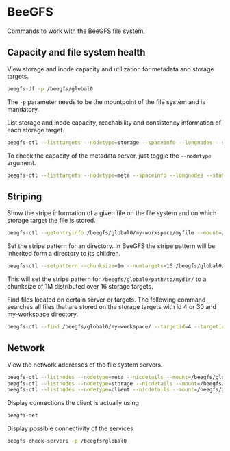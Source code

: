 # BeeGFS

Commands to work with the BeeGFS file system.

## Capacity and file system health

View storage and inode capacity and utilization for metadata and storage targets.

```Bash
beegfs-df -p /beegfs/global0
```

The `-p` parameter needs to be the mountpoint of the file system and is mandatory.

List storage and inode capacity, reachability and consistency information of each storage target.

```Bash
beegfs-ctl --listtargets --nodetype=storage --spaceinfo --longnodes --state --mount=/beegfs/global0
```

To check the capacity of the metadata server, just toggle the `--nodetype` argument.

```Bash
beegfs-ctl --listtargets --nodetype=meta --spaceinfo --longnodes --state --mount=/beegfs/global0
```

## Striping

Show the stripe information of a given file on the file system and on which storage target the
file is stored.

```Bash
beegfs-ctl --getentryinfo /beegfs/global0/my-workspace/myfile --mount=/beegfs/global0
```

Set the stripe pattern for an directory. In BeeGFS the stripe pattern will be inherited form a
directory to its children.

```Bash
beegfs-ctl --setpattern --chunksize=1m --numtargets=16 /beegfs/global0/my-workspace/ --mount=/beegfs/global0
```

This will set the stripe pattern for `/beegfs/global0/path/to/mydir/` to a chunksize of 1M
distributed over 16 storage targets.

Find files located on certain server or targets. The following command searches all files that are
stored on the storage targets with id 4 or 30 and my-workspace directory.

```Bash
beegfs-ctl --find /beegfs/global0/my-workspace/ --targetid=4 --targetid=30 --mount=/beegfs/global0
```

## Network

View the network addresses of the file system servers.

```Bash
beegfs-ctl --listnodes --nodetype=meta --nicdetails --mount=/beegfs/global0
beegfs-ctl --listnodes --nodetype=storage --nicdetails --mount=/beegfs/global0
beegfs-ctl --listnodes --nodetype=client --nicdetails --mount=/beegfs/global0
```

Display connections the client is actually using

```Bash
beegfs-net
```

Display possible connectivity of the services

```Bash
beegfs-check-servers -p /beegfs/global0
```
